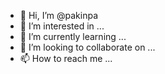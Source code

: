 - 👋 Hi, I’m @pakinpa
- 👀 I’m interested in ...
- 🌱 I’m currently learning ...
- 💞️ I’m looking to collaborate on ...
- 📫 How to reach me ...

<!---
pakinpa/pakinpa is a ✨ special ✨ repository because its `README.md` (this file) appears on your GitHub profile.
You can click the Preview link to take a look at your changes.
--->
